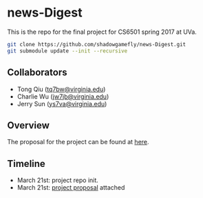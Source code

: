# news-Digest

This is the repo for the final project for CS6501 spring 2017 at UVa.

```bash
git clone https://github.com/shadowgamefly/news-Digest.git
git submodule update --init --recursive
```

Collaborators
-----

- Tong Qiu ([tq7bw@virginia.edu](mailto:tq7bw@virginia.edu))
- Charlie Wu ([jw7jb@virginia.edu](mailto:jw7jb@virginia.edu))
- Jerry Sun ([ys7va@virginia.edu](mailto:ys7va@virginia.edu))

Overview
-----

The proposal for the project can be found at [here](proposal.pdf).

Timeline
-----

- March 21st: project repo init.
- March 21st: [project proposal](proposal.pdf) attached
